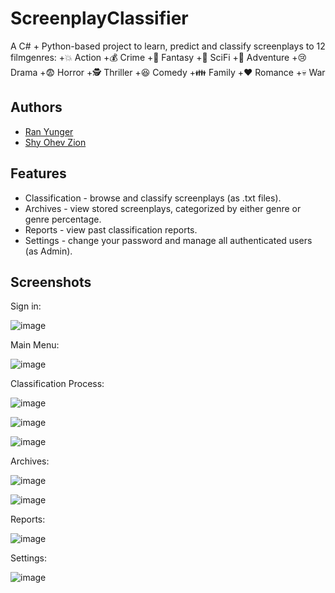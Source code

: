 # ScreenplayClassifier

A C# + Python-based project to learn, predict and classify screenplays to 12 filmgenres:
+💥  Action        +💰   Crime      +🦄  Fantasy       +🤖  SciFi
+🚶   Adventure     +😢  Drama      +😨   Horror        +🕵️  Thriller
+😆  Comedy        +👪  Family     +❤️   Romance       +💀  War

## Authors

- [Ran Yunger](https://github.com/RanYunger)
- [Shy Ohev Zion](https://github.com/ShyOZ)
 
## Features

- Classification - browse and classify screenplays (as .txt files).
- Archives - view stored screenplays, categorized by either genre or genre percentage.
- Reports - view past classification reports.
- Settings - change your password and manage all authenticated users (as Admin).

## Screenshots
Sign in:

![image](https://user-images.githubusercontent.com/62587988/213484568-8724e69a-9ba0-4418-91ab-12b847ac5ccf.png)

Main Menu:

![image](https://user-images.githubusercontent.com/62587988/213484637-bee63130-2ac2-44b8-8c82-a43b2a88ef1f.png)

Classification Process:

![image](https://user-images.githubusercontent.com/62587988/213484678-8f0341ff-96b1-4dfd-921d-fd7168bce720.png)

![image](https://user-images.githubusercontent.com/62587988/213484747-3cdb4d00-fde4-43be-b044-ba249cfa40f1.png)

![image](https://user-images.githubusercontent.com/62587988/213484787-4afc027a-2cfb-4463-a381-c3e6b26975a2.png)

Archives:

![image](https://user-images.githubusercontent.com/62587988/213484852-9f523235-86ac-46b4-88f3-57732686834a.png)

![image](https://user-images.githubusercontent.com/62587988/213484893-81228576-7a16-41ad-9a64-c289f0da7abd.png)

Reports:

![image](https://user-images.githubusercontent.com/62587988/213484968-c7bf4207-92fa-4712-b256-da710dc37c6b.png)

Settings:

![image](https://user-images.githubusercontent.com/62587988/213485006-b9300ae8-3256-46e0-bec0-dcf527d266a9.png)
